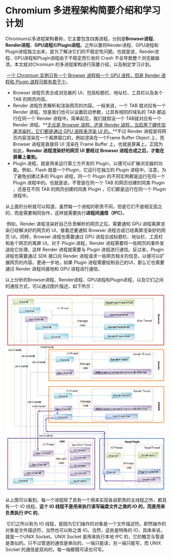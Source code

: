 # Chromium 多进程架构简要介绍和学习计划

​		Chromium以多进程架构著称，它主要包含四类进程，分别是**Browser进程**、**Render进程**、**GPU进程**和**Plugin进程**。之所以要将Render进程、GPU进程和Plugin进程独立出来，是为了解决它们的不稳定性问题。也就是说，Render进程、GPU进程和Plugin进程由于不稳定而引发的 Crash 不会导致整个浏览器崩溃。本文就对Chromium 的多进程架构进行简要介绍，以及制定学习计划。

​		<u>一个 Chromium 实例只有一个 Browser 进程和一个 GPU 进程，但是 Render 进程和 Plugin 进程可能有若干个</u>。

- Browser 进程负责合成浏览器的 UI，包括标题栏、地址栏、工具栏以及各个 TAB 的网页内容。
- Render 进程负责解析和渲染网页的内容。一般来说，一个 TAB 就对应有一个 Render 进程。但是我们也可以设置启动参数，让具有相同的域名的 TAB 都运行在同一个 Render 进程中。简单起见，我们就假设一个 TAB就对应有一个 Render 进程。**<u>无论是 Browser 进程，还是 Render 进程，当启用了硬件加速渲染时，它们都是通过 GPU 进程来渲染 UI 的。</u>**不过 Render 进程是将网页内容渲染在一个离屏窗口的，例如渲染在一个Frame  Buffer Object 上，而 Browser 进程是直接将 UI 渲染在 Frame Buffer 上，也就是屏幕上。正因为如此，**Render 进程渲染好的网页 UI 要经过 Browser 进程合成之后，才能在屏幕上看到。**
- Plugin 进程，就是用来运行第三方开发的 Plugin，以便可以扩展浏览器的功能。例如，Flash 就是一个Plugin，它运行在独立的 Plugin 进程中。注意，为了避免创建过多的 Plugin 进程，同一个 Plugin 的不同实例都是运行在同一个 Plugin 进程中的。也就是说，不管是在同一个 TAB 的网页创建的同类 Plugin ，还是在不同 TAB 的网页创建的同类 Plugin ，它们都是运行在同一个 Plugin 进程中。

​        从上面的分析就可以知道，虽然每一个进程的职责不同，但是它们不是相互孤立的，而是需要相同协作，这样就需要执行**进程间通信（IPC）**。

​		例如，Render 进程渲染好自己负责解析的网页之后，需要通知 GPU 进程离屏渲染已经解决好的网页的 UI，接着还要通知 Browser 进程合成已经离屏渲染好的网页 UI。同样，Browser 进程也需要通过 GPU 进程合成标题栏、地址栏、工具栏和各个网页的离屏 UI。对于 Plugin 进程，Render 进程需要将一些网页的事件发送给它处理，这样 Render 进程就需要与 Plugin 进程进行通信。反过来，Plugin 进程也需要通过 SDK 接口向 Render 进程请求一些网页相关的信息，以便可以扩展网页的内容。更进一步地，如果 Plugin 进程需要绘制自己的UI，那么它也需要通过 Render 进程间接地和 GPU 进程进行通信。 



​		以上分析的Browser进程、Render进程、GPU进程和Plugin进程，以及它们之间的通信方式，可以通过图片描述，如下所示：

![01多进程通信](./markdownimage/01多进程通信.png)



​		从上图可以看到，每一个进程除了具有一个用来实现各自职责的主线程之外，都具有一个 IO 线程。**这个 IO 线程不是用来执行读写磁盘文件之类的 IO 的，而是用来负责执行 IPC 的**。

​		它们之所以称为 IO 线程，是因为它们操作的对象是一个文件描述符。即然操作的对象是文件描述符，当然也可以称之类 IO。当然，这些是特殊的 IO，具体来说，就是一个UNIX  Socket。UNIX Socket 是用来执行本地 IPC 的，它的概念与管道是类似的。只不过管道的通信是单向的，一端只能读，另一端只能写，而 UNIX Socket 的通信是双向的，每一端都既可读也可写。





















